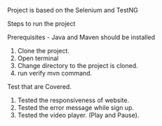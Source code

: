 Project is based on the Selenium and TestNG

Steps to run the project 

 Prerequisites - Java and Maven should be installed
 1. Clone the project.
 2. Open terminal
 3. Change directory to the project is cloned. 
 4. run verify mvn command.


Test that are Covered. 
 1. Tested the responsiveness of website.
 2. Tested the error message while sign up.
 3. Tested the video player. (Play and Pause).
 

